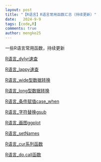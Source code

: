 ```yaml
---
layout: post
title: "【R语言】R语言常用函数汇总（持续更新）"
date:   2024-9-9
tags: [code,R]
comments: true
author: mengke25
---
```




一些R语言常用函数，持续更新

<!-- more -->

[R语言_dylyr速查](https://mengke25.github.io/html_dir/Rlanguage/R语言_dplyr函数速查.html)



[R语言_lappy速查](https://mengke25.github.io/html_dir/Rlanguage/R语言_lappy.html)



[R语言_wide型数据转换](https://mengke25.github.io/html_dir/Rlanguage/R语言_pivot_wider.html)



[R语言_long型数据转换](https://mengke25.github.io/html_dir/Rlanguage/R语言_pivot_longer.html)



[R语言_条件赋值case_when](https://mengke25.github.io/html_dir/Rlanguage/R语言_条件赋值case_when.html)



[R语言_字符替换gsub](https://mengke25.github.io/html_dir/Rlanguage/R语言_正则表达式字符替换.html)



[R语言_画图ggplot](https://mengke25.github.io/html_dir/ggplot/ggplot.html)



[R语言_setNames](https://mengke25.github.io/html_dir/Rlanguage/R语言_setNames.html)



[R语言_cur系列函数](https://mengke25.github.io/html_dir/Rlanguage/R语言_cur系列函数.html)



[R语言_do.call函数](https://mengke25.github.io/html_dir/Rlanguage/R语言_docall.html)






















